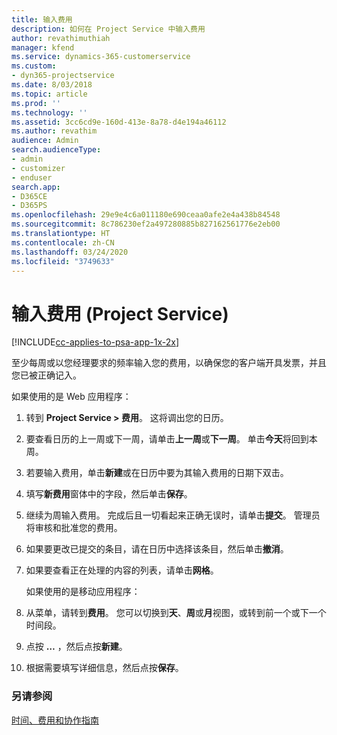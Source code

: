 ```yaml
---
title: 输入费用
description: 如何在 Project Service 中输入费用
author: revathimuthiah
manager: kfend
ms.service: dynamics-365-customerservice
ms.custom:
- dyn365-projectservice
ms.date: 8/03/2018
ms.topic: article
ms.prod: ''
ms.technology: ''
ms.assetid: 3cc6cd9e-160d-413e-8a78-d4e194a46112
ms.author: revathim
audience: Admin
search.audienceType:
- admin
- customizer
- enduser
search.app:
- D365CE
- D365PS
ms.openlocfilehash: 29e9e4c6a011180e690ceaa0afe2e4a438b84548
ms.sourcegitcommit: 8c786230ef2a497280885b827162561776e2eb00
ms.translationtype: HT
ms.contentlocale: zh-CN
ms.lasthandoff: 03/24/2020
ms.locfileid: "3749633"
---
```

# <a name="enter-expenses-project-service"></a>输入费用 (Project Service)

[!INCLUDE[cc-applies-to-psa-app-1x-2x](../includes/cc-applies-to-psa-app-1x-2x.md)]

至少每周或以您经理要求的频率输入您的费用，以确保您的客户端开具发票，并且您已被正确记入。  
  
 如果使用的是 Web 应用程序：  
  
1. 转到 **Project Service > 费用**。 这将调出您的日历。  
  
2. 要查看日历的上一周或下一周，请单击**上一周**或**下一周**。 单击**今天**将回到本周。  
  
3. 若要输入费用，单击**新建**或在日历中要为其输入费用的日期下双击。  
  
4. 填写**新费用**窗体中的字段，然后单击**保存**。  
  
5. 继续为周输入费用。 完成后且一切看起来正确无误时，请单击**提交**。 管理员将审核和批准您的费用。  
  
6. 如果要更改已提交的条目，请在日历中选择该条目，然后单击**撤消**。  
  
7. 如果要查看正在处理的内容的列表，请单击**网格**。  
  
   如果使用的是移动应用程序：  
  
8. 从菜单，请转到**费用**。     您可以切换到**天**、**周**或**月**视图，或转到前一个或下一个时间段。  
  
9. 点按 **…** ，然后点按**新建**。  
  
10. 根据需要填写详细信息，然后点按**保存**。  
  
### <a name="see-also"></a>另请参阅  
 [时间、费用和协作指南](../project-service/time-expense-collaboration-guide.md)
